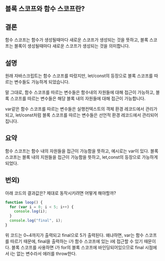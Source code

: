 ## 블록 스코프와 함수 스코프란?

## 결론

함수 스코프는 함수가 생성될때마다 새로운 스코프가 생성되는 것을 뜻하고,
블록 스코프는 블록이 생성될때마다 새로운 스코프가 생성되는 것을 의미합니다.

## 설명

원래 자바스크립트는 함수 스코프를 따랐지만, let/const의 등장으로 블록 스코프를 따르는 변수들도 가능하게 되었습니다.

말 그대로, 함수 스코프를 따르는 변수들은 함수내의 자원들에 대해 접근이 가능하고, 블록 스코프를 따르는 변수들은 해당 블록 내의 자원들에 대해 접근이 가능합니다.

var같은 함수 스코프를 따르는 변수들은 실행컨텍스트의 객체 환경 레코드에서 관리가 되고, let/const처럼 블록 스코프를 따르는 변수들은 선언적 환경 레코드에서 관리되어집니다.

## 요약

함수 스코프는 함수 내의 자원들을 접근이 가능함을 뜻하고, 예시로는 var이 있다.
블록 스코프는 블록 내의 지원들을 접근이 가능함을 뜻하고, let,const의 등장으로 가능하게 되었다.

## 번외)

아래 코드의 결과값은? 제대로 동작시키려면 어떻게 해야할까?

```js
function loop() {
  for (var i = 0; i < 5; i++) {
    console.log(i);
  }
  console.log("final", i);
}
```

위 코드는 0~4까지가 출력되고 final으로 5가 출력된다.
왜냐하면, var는 함수 스코프를 따르기 때문에, final을 출력하는 i가 함수 스코프에 있는 i에 접근할 수 있기 때문이다.
블록 스코프를 사용하면 i가 for의 블록 스코프에 바인딩되어있으므로 final 시점에서 i는 없는 변수라서 에러를 throw한다.
